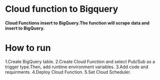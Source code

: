 # Cloud function to Bigquery

#### Cloud Functions insert to BigQuery.The function will scrape data and insert to BigQuery.

# How to run

1.Create BigQuery table.
2.Create Cloud Function and select Pub/Sub as a trigger type.Then, add runtime environment variables.
3.Add code and requirments.
4.Deploy Cloud Function.
5.Set Cloud Scheduler.
